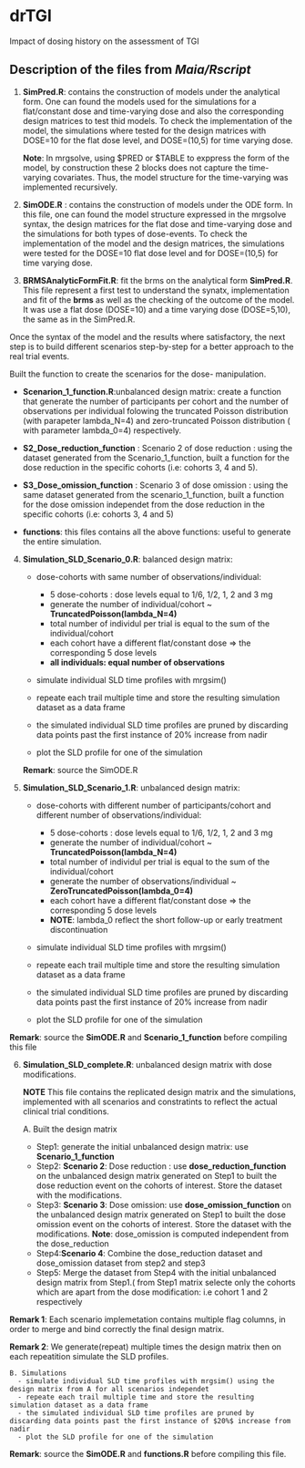 # drTGI
Impact of dosing history on the assessment of TGI

## Description of the files from *Maia/Rscript*

1. **SimPred.R**: contains the construction of models under the analytical form.
 One can found the models used for the simulations for a flat/constant dose and time-varying dose and also the corresponding design matrices to test thid models. To check the implementation of the model, the simulations where tested for the design matrices with DOSE=10 for the flat dose level, and  DOSE=(10,5) for time varying dose.
 
   **Note**: In mrgsolve, using $PRED or $TABLE to exppress the form of the model, by construction these 2 blocks does not capture the time-varying covariates. Thus, the model structure for the time-varying was implemented recursively.

2. **SimODE.R** : contains the construction of models under the ODE form. In this file, one can found the model structure expressed in the mrgsolve syntax, the design matrices for the flat dose and time-varying dose and the simulations for both types of dose-events. To check the implementation of the model and the design matrices, the simulations were tested for the DOSE=10 flat dose level and for DOSE=(10,5) for time varying dose.

3. **BRMSAnalyticFormFit.R**: fit the brms on the analytical form **SimPred.R**.
 This file represent a first test to understand the synatx, implementation and fit of the **brms** as well as the checking of the outcome of the model. It was use a flat dose (DOSE=10) and a time varying dose (DOSE=5,10), the same as in the SimPred.R.
 
 
 
Once the syntax of the model and the results where satisfactory, the next step is to build different scenarios step-by-step for a better approach to the real trial events.

Built the function to create the scenarios for the dose- manipulation.

 - **Scenarion_1_function.R**:unbalanced design matrix: create a function that generate the number of participants per cohort and the number of observations per  individual folowing the truncated Poisson distribution (with parapeter lambda_N=4) and zero-truncated Poisson distribution ( with parameter lambda_0=4) respectively.


 - **S2_Dose_reduction_function** : Scenario 2 of dose reduction :  using the dataset generated from the Scenario_1_function, built a function for the dose reduction in the specific cohorts (i.e: cohorts 3, 4 and 5).


 - **S3_Dose_omission_function** : Scenario 3 of dose omission : using the same dataset generated from  the scenario_1_function, built a function for the dose omission independet from the dose reduction in the specific cohorts (i.e: cohorts 3, 4 and 5)

 - **functions**: this files contains all the above functions: useful to generate the entire simulation.

 



4. **Simulation_SLD_Scenario_0.R**: balanced design matrix: 
    - dose-cohorts with same number of observations/individual:
       - 5 dose-cohorts : dose levels equal to 1/6, 1/2, 1, 2 and 3 mg
       - generate the number of  individual/cohort ~ **TruncatedPoisson(lambda_N=4)**
       - total number of individul per trial is equal to the sum of the individual/cohort
       - each cohort have a different flat/constant dose => the corresponding 5 dose levels 
       - **all individuals:  equal number of observations** 
       
    -  simulate individual SLD time profiles with mrgsim()
    -  repeate each trail multiple time and store the resulting simulation dataset as a data frame
    -  the simulated individual SLD time profiles are pruned by discarding data points past the first instance of 20% increase from nadir
    -  plot the SLD profile for one of the simulation
    
    **Remark**: source the SimODE.R
    
 
 5. **Simulation_SLD_Scenario_1.R**: unbalanced design matrix:
     - dose-cohorts with different number of participants/cohort and different number of observations/individual:
       - 5 dose-cohorts : dose levels equal to 1/6, 1/2, 1, 2 and 3 mg
       - generate the number of  individual/cohort ~ **TruncatedPoisson(lambda_N=4)**
       - total number of individul per trial is equal to the sum of the individual/cohort
       - generate the number of  observations/individual ~ **ZeroTruncatedPoisson(lambda_0=4)**
       - each cohort have a different flat/constant dose => the corresponding 5 dose levels 
       - **NOTE**: lambda_0 reflect the short follow-up or early treatment discontinuation
       
    -  simulate individual SLD time profiles with mrgsim()
    -  repeate each trail multiple time and store the resulting simulation dataset as a data frame
    -  the simulated individual SLD time profiles are pruned by discarding data points past the first instance of 20% increase from nadir
    -  plot the SLD profile for one of the simulation

   **Remark**:  source the **SimODE.R** and **Scenario_1_function** before compiling this file

 6. **Simulation_SLD_complete.R**: unbalanced design matrix with dose modifications.
 
     **NOTE** This file contains the replicated design matrix and the simulations, implemented with all scenarios and constratints to reflect the actual clinical trial conditions.
 
    A. Built the design matrix
       - Step1: generate the initial unbalanced design matrix: use  **Scenario_1_function**
       - Step2: **Scenario 2**:  Dose reduction : use **dose_reduction_function** on the unbalanced design matrix generated on Step1 to built the dose reduction event on the cohorts of interest. Store the dataset with the modifications.   
       - Step3: **Scenario 3**: Dose omission: use **dose_omission_function** on the unbalanced design matrix generated on Step1 to built the dose omission event on the cohorts  of interest. Store the dataset with the modifications. **Note**: dose_omission is computed independent from the dose_reduction
       - Step4:**Scenario 4**: Combine the dose_reduction dataset and dose_omission dataset from step2 and step3
       - Step5: Merge the dataset from Step4 with the initial unbalanced design matrix from Step1.( from Step1 matrix  selecte only the cohorts which are  apart from the dose modification: i.e cohort 1 and 2 respectively
       
   **Remark 1**: Each scenario implemetation contains multiple flag columns, in order to merge and bind correctly the final design matrix. 
   
   **Remark 2**: We generate(repeat) multiple times the design matrix then on each repeatition simulate the SLD profiles.
              
   
    B. Simulations
      - simulate individual SLD time profiles with mrgsim() using the design matrix from A for all scenarios independet
      - repeate each trail multiple time and store the resulting simulation dataset as a data frame
      - the simulated individual SLD time profiles are pruned by discarding data points past the first instance of $20%$ increase from nadir
      - plot the SLD profile for one of the simulation
   
   **Remark**: source the **SimODE.R** and **functions.R** before compiling this file.
           
           
  
